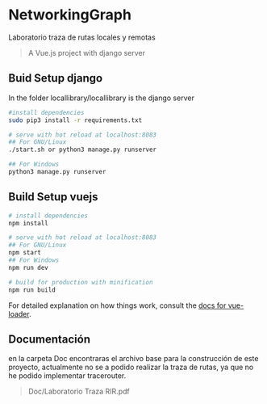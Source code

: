 # NetworkingGraph

Laboratorio traza de rutas locales y remotas

> A Vue.js project with django server

## Buid Setup django

In the folder locallibrary/locallibrary is the django server
 ``` bash
 #install dependencies
 sudo pip3 install -r requirements.txt

 # serve with hot reload at localhost:8083
 ## For GNU/Linux
 ./start.sh or python3 manage.py runserver

 ## For Windows
python3 manage.py runserver
 ```

## Build Setup vuejs

``` bash
# install dependencies
npm install

# serve with hot reload at localhost:8083
## For GNU/Linux
npm start
## For Windows
npm run dev

# build for production with minification
npm run build
```

For detailed explanation on how things work, consult the [docs for vue-loader](http://vuejs.github.io/vue-loader).

## Documentación

en la carpeta Doc encontraras el archivo base para la construcción de este proyecto, actualmente no se a podido realizar la traza de rutas, ya que no he podido implementar tracerouter.

> Doc/Laboratorio Traza RIR.pdf
